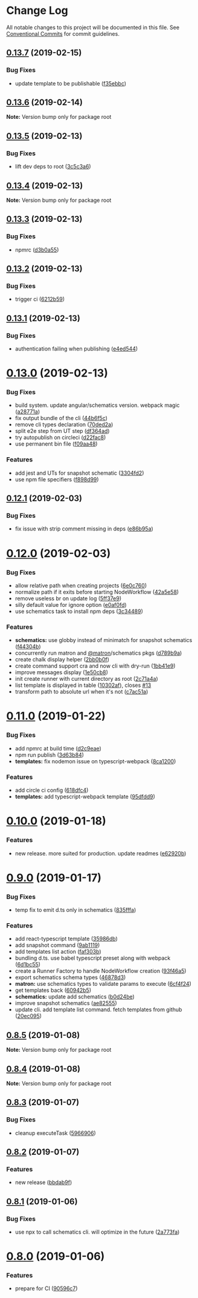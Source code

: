 # Change Log

All notable changes to this project will be documented in this file.
See [Conventional Commits](https://conventionalcommits.org) for commit guidelines.

## [0.13.7](https://github.com/emyann/matron/compare/v0.13.6...v0.13.7) (2019-02-15)


### Bug Fixes

* update template to be publishable ([f35ebbc](https://github.com/emyann/matron/commit/f35ebbc))





## [0.13.6](https://github.com/emyann/matron/compare/v0.13.5...v0.13.6) (2019-02-14)

**Note:** Version bump only for package root





## [0.13.5](https://github.com/emyann/matron/compare/v0.13.4...v0.13.5) (2019-02-13)


### Bug Fixes

* lift dev deps to root ([3c5c3a6](https://github.com/emyann/matron/commit/3c5c3a6))





## [0.13.4](https://github.com/emyann/matron/compare/v0.13.3...v0.13.4) (2019-02-13)

**Note:** Version bump only for package root





## [0.13.3](https://github.com/emyann/matron/compare/v0.13.2...v0.13.3) (2019-02-13)


### Bug Fixes

* npmrc ([d3b0a55](https://github.com/emyann/matron/commit/d3b0a55))





## [0.13.2](https://github.com/emyann/matron/compare/v0.13.1...v0.13.2) (2019-02-13)


### Bug Fixes

* trigger ci ([6212b59](https://github.com/emyann/matron/commit/6212b59))





## [0.13.1](https://github.com/emyann/matron/compare/v0.13.0...v0.13.1) (2019-02-13)


### Bug Fixes

* authentication failing when publishing ([e4ed544](https://github.com/emyann/matron/commit/e4ed544))





# [0.13.0](https://github.com/emyann/matron/compare/v0.12.1...v0.13.0) (2019-02-13)


### Bug Fixes

* build system. update angular/schematics version. webpack magic ([a28771a](https://github.com/emyann/matron/commit/a28771a))
* fix output bundle of the cli ([44b6f5c](https://github.com/emyann/matron/commit/44b6f5c))
* remove cli types declaration ([70ded2a](https://github.com/emyann/matron/commit/70ded2a))
* split e2e step from UT step ([df364ad](https://github.com/emyann/matron/commit/df364ad))
* try autopublish on circleci ([d22fac8](https://github.com/emyann/matron/commit/d22fac8))
* use permanent bin file ([f09aa48](https://github.com/emyann/matron/commit/f09aa48))


### Features

* add jest and UTs for snapshot schematic ([3304fd2](https://github.com/emyann/matron/commit/3304fd2))
* use npm file specifiers ([f898d99](https://github.com/emyann/matron/commit/f898d99))





## [0.12.1](https://github.com/emyann/matron/compare/v0.12.0...v0.12.1) (2019-02-03)


### Bug Fixes

* fix issue with strip comment missing in deps ([e86b95a](https://github.com/emyann/matron/commit/e86b95a))





# [0.12.0](https://github.com/emyann/matron/compare/v0.11.0...v0.12.0) (2019-02-03)


### Bug Fixes

* allow relative path when creating projects ([6e0c760](https://github.com/emyann/matron/commit/6e0c760))
* normalize path if it exits before starting NodeWorkflow ([42a5e58](https://github.com/emyann/matron/commit/42a5e58))
* remove useless br on update log ([5ff37e9](https://github.com/emyann/matron/commit/5ff37e9))
* silly default value for ignore option ([e0af0fd](https://github.com/emyann/matron/commit/e0af0fd))
* use schematics task to install npm deps ([3c34489](https://github.com/emyann/matron/commit/3c34489))


### Features

* **schematics:** use globby instead of minimatch for snapshot schematics ([f44304b](https://github.com/emyann/matron/commit/f44304b))
* concurrently run matron and [@matron](https://github.com/matron)/schematics pkgs ([d789b9a](https://github.com/emyann/matron/commit/d789b9a))
* create chalk display helper ([2bb0b0f](https://github.com/emyann/matron/commit/2bb0b0f))
* create command support cra and now cli with dry-run ([1bb41e9](https://github.com/emyann/matron/commit/1bb41e9))
* improve messages display ([1e50cb8](https://github.com/emyann/matron/commit/1e50cb8))
* init create runner with current directory as root ([2c71a4a](https://github.com/emyann/matron/commit/2c71a4a))
* list template is displayed in table ([10302af](https://github.com/emyann/matron/commit/10302af)), closes [#13](https://github.com/emyann/matron/issues/13)
* transform path to absolute url when it's not ([c7ac51a](https://github.com/emyann/matron/commit/c7ac51a))





# [0.11.0](https://github.com/emyann/matron/compare/v0.10.0...v0.11.0) (2019-01-22)


### Bug Fixes

* add npmrc at build time ([d2c9eae](https://github.com/emyann/matron/commit/d2c9eae))
* npm run publish ([3d63b84](https://github.com/emyann/matron/commit/3d63b84))
* **templates:** fix nodemon issue on typescript-webpack ([8ca1200](https://github.com/emyann/matron/commit/8ca1200))


### Features

* add circle ci config ([618dfc4](https://github.com/emyann/matron/commit/618dfc4))
* **templates:** add typescript-webpack template ([95dfdd9](https://github.com/emyann/matron/commit/95dfdd9))





# [0.10.0](https://github.com/emyann/matron/compare/v0.9.0...v0.10.0) (2019-01-18)


### Features

* new release. more suited for production. update readmes ([e62920b](https://github.com/emyann/matron/commit/e62920b))





# [0.9.0](https://github.com/emyann/matron/compare/v0.8.5...v0.9.0) (2019-01-17)


### Bug Fixes

* temp fix to emit d.ts only in schematics ([835fffa](https://github.com/emyann/matron/commit/835fffa))


### Features

* add react-typescript template ([35986db](https://github.com/emyann/matron/commit/35986db))
* add snapshot command ([9ab1119](https://github.com/emyann/matron/commit/9ab1119))
* add templates list action ([faf303b](https://github.com/emyann/matron/commit/faf303b))
* bundling d.ts. use babel typescript preset along with webpack ([6d1bc55](https://github.com/emyann/matron/commit/6d1bc55))
* create a Runner Factory to handle NodeWorkflow creation ([93f46a5](https://github.com/emyann/matron/commit/93f46a5))
* export schematics schema types ([46878d3](https://github.com/emyann/matron/commit/46878d3))
* **matron:** use schematics types to validate params to execute ([6cf4f24](https://github.com/emyann/matron/commit/6cf4f24))
* get templates back ([60942b5](https://github.com/emyann/matron/commit/60942b5))
* **schematics:** update add schematics ([b0d24be](https://github.com/emyann/matron/commit/b0d24be))
* improve snapshot schematics ([ae82555](https://github.com/emyann/matron/commit/ae82555))
* update cli. add template list command. fetch templates from github ([20ec095](https://github.com/emyann/matron/commit/20ec095))





## [0.8.5](https://github.com/emyann/matron/compare/v0.8.4...v0.8.5) (2019-01-08)

**Note:** Version bump only for package root





## [0.8.4](https://github.com/emyann/matron/compare/v0.8.3...v0.8.4) (2019-01-08)

**Note:** Version bump only for package root





## [0.8.3](https://github.com/emyann/matron/compare/v0.8.2...v0.8.3) (2019-01-07)


### Bug Fixes

* cleanup executeTask ([5966906](https://github.com/emyann/matron/commit/5966906))





## [0.8.2](https://github.com/emyann/matron/compare/v0.8.1...v0.8.2) (2019-01-07)


### Features

* new release ([bbdab9f](https://github.com/emyann/matron/commit/bbdab9f))





## [0.8.1](https://github.com/emyann/matron/compare/v0.8.0...v0.8.1) (2019-01-06)


### Bug Fixes

* use npx to call schematics cli. will optimize in the future ([2a773fa](https://github.com/emyann/matron/commit/2a773fa))





# [0.8.0](https://github.com/emyann/matron/compare/v0.7.2...v0.8.0) (2019-01-06)


### Features

* prepare for CI ([90596c7](https://github.com/emyann/matron/commit/90596c7))
